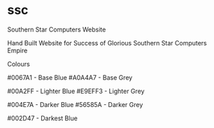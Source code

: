 # ssc
Southern Star Computers Website

Hand Built Website for Success of Glorious Southern Star Computers Empire

Colours

#0067A1 - Base Blue
#A0A4A7 - Base Grey

#00A2FF - Lighter Blue
#E9EFF3 - Lighter Grey

#004E7A - Darker Blue
#56585A - Darker Grey

#002D47 - Darkest Blue
